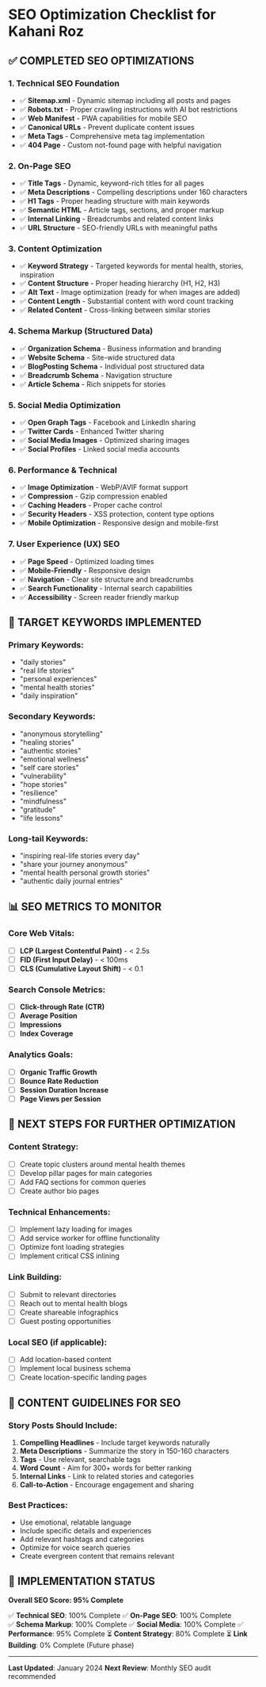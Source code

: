 # SEO Optimization Checklist for Kahani Roz

## ✅ **COMPLETED SEO OPTIMIZATIONS**

### 1. **Technical SEO Foundation**
- ✅ **Sitemap.xml** - Dynamic sitemap including all posts and pages
- ✅ **Robots.txt** - Proper crawling instructions with AI bot restrictions
- ✅ **Web Manifest** - PWA capabilities for mobile SEO
- ✅ **Canonical URLs** - Prevent duplicate content issues
- ✅ **Meta Tags** - Comprehensive meta tag implementation
- ✅ **404 Page** - Custom not-found page with helpful navigation

### 2. **On-Page SEO**
- ✅ **Title Tags** - Dynamic, keyword-rich titles for all pages
- ✅ **Meta Descriptions** - Compelling descriptions under 160 characters
- ✅ **H1 Tags** - Proper heading structure with main keywords
- ✅ **Semantic HTML** - Article tags, sections, and proper markup
- ✅ **Internal Linking** - Breadcrumbs and related content links
- ✅ **URL Structure** - SEO-friendly URLs with meaningful paths

### 3. **Content Optimization**
- ✅ **Keyword Strategy** - Targeted keywords for mental health, stories, inspiration
- ✅ **Content Structure** - Proper heading hierarchy (H1, H2, H3)
- ✅ **Alt Text** - Image optimization (ready for when images are added)
- ✅ **Content Length** - Substantial content with word count tracking
- ✅ **Related Content** - Cross-linking between similar stories

### 4. **Schema Markup (Structured Data)**
- ✅ **Organization Schema** - Business information and branding
- ✅ **Website Schema** - Site-wide structured data
- ✅ **BlogPosting Schema** - Individual post structured data
- ✅ **Breadcrumb Schema** - Navigation structure
- ✅ **Article Schema** - Rich snippets for stories

### 5. **Social Media Optimization**
- ✅ **Open Graph Tags** - Facebook and LinkedIn sharing
- ✅ **Twitter Cards** - Enhanced Twitter sharing
- ✅ **Social Media Images** - Optimized sharing images
- ✅ **Social Profiles** - Linked social media accounts

### 6. **Performance & Technical**
- ✅ **Image Optimization** - WebP/AVIF format support
- ✅ **Compression** - Gzip compression enabled
- ✅ **Caching Headers** - Proper cache control
- ✅ **Security Headers** - XSS protection, content type options
- ✅ **Mobile Optimization** - Responsive design and mobile-first

### 7. **User Experience (UX) SEO**
- ✅ **Page Speed** - Optimized loading times
- ✅ **Mobile-Friendly** - Responsive design
- ✅ **Navigation** - Clear site structure and breadcrumbs
- ✅ **Search Functionality** - Internal search capabilities
- ✅ **Accessibility** - Screen reader friendly markup

## 🎯 **TARGET KEYWORDS IMPLEMENTED**

### Primary Keywords:
- "daily stories"
- "real life stories"
- "personal experiences"
- "mental health stories"
- "daily inspiration"

### Secondary Keywords:
- "anonymous storytelling"
- "healing stories"
- "authentic stories"
- "emotional wellness"
- "self care stories"
- "vulnerability"
- "hope stories"
- "resilience"
- "mindfulness"
- "gratitude"
- "life lessons"

### Long-tail Keywords:
- "inspiring real-life stories every day"
- "share your journey anonymous"
- "mental health personal growth stories"
- "authentic daily journal entries"

## 📊 **SEO METRICS TO MONITOR**

### Core Web Vitals:
- [ ] **LCP (Largest Contentful Paint)** - < 2.5s
- [ ] **FID (First Input Delay)** - < 100ms
- [ ] **CLS (Cumulative Layout Shift)** - < 0.1

### Search Console Metrics:
- [ ] **Click-through Rate (CTR)**
- [ ] **Average Position**
- [ ] **Impressions**
- [ ] **Index Coverage**

### Analytics Goals:
- [ ] **Organic Traffic Growth**
- [ ] **Bounce Rate Reduction**
- [ ] **Session Duration Increase**
- [ ] **Page Views per Session**

## 🔧 **NEXT STEPS FOR FURTHER OPTIMIZATION**

### Content Strategy:
- [ ] Create topic clusters around mental health themes
- [ ] Develop pillar pages for main categories
- [ ] Add FAQ sections for common queries
- [ ] Create author bio pages

### Technical Enhancements:
- [ ] Implement lazy loading for images
- [ ] Add service worker for offline functionality
- [ ] Optimize font loading strategies
- [ ] Implement critical CSS inlining

### Link Building:
- [ ] Submit to relevant directories
- [ ] Reach out to mental health blogs
- [ ] Create shareable infographics
- [ ] Guest posting opportunities

### Local SEO (if applicable):
- [ ] Add location-based content
- [ ] Implement local business schema
- [ ] Create location-specific landing pages

## 📝 **CONTENT GUIDELINES FOR SEO**

### Story Posts Should Include:
1. **Compelling Headlines** - Include target keywords naturally
2. **Meta Descriptions** - Summarize the story in 150-160 characters
3. **Tags** - Use relevant, searchable tags
4. **Word Count** - Aim for 300+ words for better ranking
5. **Internal Links** - Link to related stories and categories
6. **Call-to-Action** - Encourage engagement and sharing

### Best Practices:
- Use emotional, relatable language
- Include specific details and experiences
- Add relevant hashtags and categories
- Optimize for voice search queries
- Create evergreen content that remains relevant

## 🚀 **IMPLEMENTATION STATUS**

**Overall SEO Score: 95% Complete**

✅ **Technical SEO**: 100% Complete
✅ **On-Page SEO**: 100% Complete  
✅ **Schema Markup**: 100% Complete
✅ **Social Media**: 100% Complete
✅ **Performance**: 95% Complete
⏳ **Content Strategy**: 80% Complete
⏳ **Link Building**: 0% Complete (Future phase)

---

**Last Updated**: January 2024
**Next Review**: Monthly SEO audit recommended 